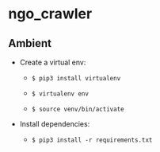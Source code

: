 # ngo_crawler

## Ambient

- Create a virtual env:
    - ``` $ pip3 install virtualenv ```

    - ``` $ virtualenv env ``` 

    - ``` $ source venv/bin/activate ```

- Install dependencies:

    - ``` $ pip3 install -r requirements.txt ```
